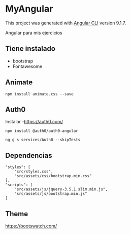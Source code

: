 # MyAngular

This project was generated with [Angular CLI](https://github.com/angular/angular-cli) version 9.1.7.

Angular para mis ejercicios

## Tiene instalado
- bootstrap
- Fontawesome

## Animate
```
npm install animate.css --save
```

## Auth0
Instalar
-https://auth0.com/

```
npm install @auth0/auth0-angular

ng g s services/Auth0 --skipTests 
```

## Dependencias
```
"styles": [
    "src/styles.css",
    "src/assets/css/bootstrap.min.css"
],
"scripts": [
    "src/assets/js/jquery-3.5.1.slim.min.js",
    "src/assets/js/bootstrap.min.js"
]
```

## Theme
https://bootswatch.com/